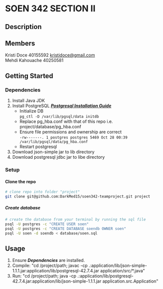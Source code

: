 # SOEN 342 SECTION II

## Description

## Members

Kristi Doce 40155592 kristidoce@gmail.com  
Mehdi Kahouache 40250581

## Getting Started

### Dependencies

1. Install Java JDK
2. Install PostgreSQL ***[Postgresql Installation Guide][postgresql-install-url]***
   - Initialize DB <br> ```pg_ctl -D /var/lib/pgsql/data initdb```
   - Replace pg_hba.conf with that of this repo i.e. project/database/pg_hba.conf
   - Ensure file permissions and ownership are correct <br> ```-rw-------. 1 postgres postgres 5469 Oct 28 00:39 /var/lib/pgsql/data/pg_hba.conf```
   - Restart postgresql
3. Download json-simple jar to lib directory
4. Download postgresql jdbc jar to libe directory

### Setup

#### Clone the repo

```sh
# clone repo into folder "project"
git clone git@github.com:DarkMed15/soen342-teamproject.git project
```

##### Create database

```sh
# create the database from your terminal by running the sql file
psql -U postgres -c "CREATE USER soen"
psql -U postgres -c "CREATE DATABASE soendb OWNER soen"
psql -U soen -d soendb < database/soen.sql
```

## Usage

1. Ensure ***Dependencies*** are installed.
2. Compile: "cd /project/path; javac -cp .:application/lib/json-simple-1.1.1.jar:application/lib/postgresql-42.7.4.jar application/src/*.java"
3. Run: "cd /project/path; java -cp .:application/lib/postgresql-42.7.4.jar:application/lib/json-simple-1.1.1.jar application.src.Application"

[postgresql-install-url]: https://www.postgresql.org/docs/16/index.html
